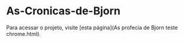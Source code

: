 # As-Cronicas-de-Bjorn
Para acessar o projeto, visite [esta página](As profecia de Bjorn teste chrome.html).
